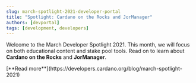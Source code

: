 ```yaml
---
slug: march-spotlight-2021-developer-portal
title: "Spotlight: Cardano on the Rocks and JorManager"
authors: [devportal]
tags: [development, developers]
---
```


Welcome to the March Developer Spotlight 2021. This month, we will focus on both educational content and stake pool tools. Read on to learn about **Cardano on the Rocks** and **JorManager**.  

<div style={{ textAlign: 'right' }}>
[**Read more**](https://developers.cardano.org/blog/march-spotlight-2021) 
</div>